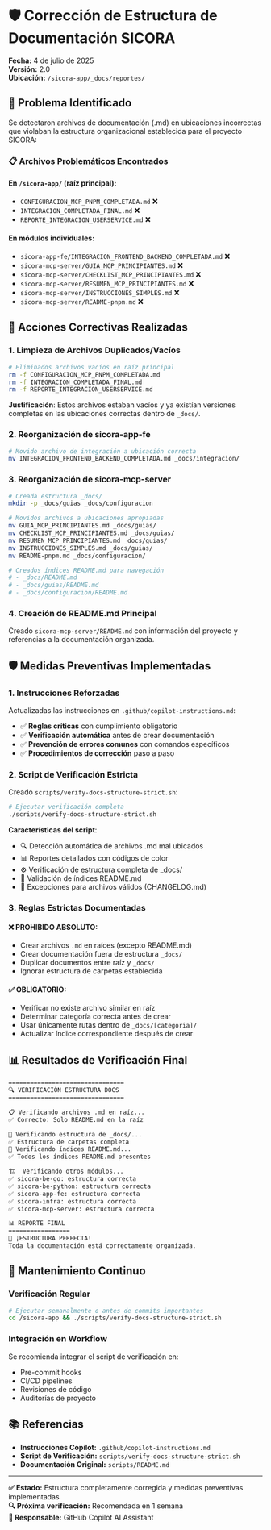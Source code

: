 # 🛡️ Corrección de Estructura de Documentación SICORA

**Fecha:** 4 de julio de 2025  
**Versión:** 2.0  
**Ubicación:** `/sicora-app/_docs/reportes/`

## 🎯 Problema Identificado

Se detectaron archivos de documentación (.md) en ubicaciones incorrectas que violaban la estructura organizacional establecida para el proyecto SICORA:

### 📋 Archivos Problemáticos Encontrados

#### En `/sicora-app/` (raíz principal):

- `CONFIGURACION_MCP_PNPM_COMPLETADA.md` ❌
- `INTEGRACION_COMPLETADA_FINAL.md` ❌
- `REPORTE_INTEGRACION_USERSERVICE.md` ❌

#### En módulos individuales:

- `sicora-app-fe/INTEGRACION_FRONTEND_BACKEND_COMPLETADA.md` ❌
- `sicora-mcp-server/GUIA_MCP_PRINCIPIANTES.md` ❌
- `sicora-mcp-server/CHECKLIST_MCP_PRINCIPIANTES.md` ❌
- `sicora-mcp-server/RESUMEN_MCP_PRINCIPIANTES.md` ❌
- `sicora-mcp-server/INSTRUCCIONES_SIMPLES.md` ❌
- `sicora-mcp-server/README-pnpm.md` ❌

## 🔧 Acciones Correctivas Realizadas

### 1. Limpieza de Archivos Duplicados/Vacíos

```bash
# Eliminados archivos vacíos en raíz principal
rm -f CONFIGURACION_MCP_PNPM_COMPLETADA.md
rm -f INTEGRACION_COMPLETADA_FINAL.md
rm -f REPORTE_INTEGRACION_USERSERVICE.md
```

**Justificación**: Estos archivos estaban vacíos y ya existían versiones completas en las ubicaciones correctas dentro de `_docs/`.

### 2. Reorganización de sicora-app-fe

```bash
# Movido archivo de integración a ubicación correcta
mv INTEGRACION_FRONTEND_BACKEND_COMPLETADA.md _docs/integracion/
```

### 3. Reorganización de sicora-mcp-server

```bash
# Creada estructura _docs/
mkdir -p _docs/guias _docs/configuracion

# Movidos archivos a ubicaciones apropiadas
mv GUIA_MCP_PRINCIPIANTES.md _docs/guias/
mv CHECKLIST_MCP_PRINCIPIANTES.md _docs/guias/
mv RESUMEN_MCP_PRINCIPIANTES.md _docs/guias/
mv INSTRUCCIONES_SIMPLES.md _docs/guias/
mv README-pnpm.md _docs/configuracion/

# Creados índices README.md para navegación
# - _docs/README.md
# - _docs/guias/README.md
# - _docs/configuracion/README.md
```

### 4. Creación de README.md Principal

Creado `sicora-mcp-server/README.md` con información del proyecto y referencias a la documentación organizada.

## 🛡️ Medidas Preventivas Implementadas

### 1. Instrucciones Reforzadas

Actualizadas las instrucciones en `.github/copilot-instructions.md`:

- ✅ **Reglas críticas** con cumplimiento obligatorio
- ✅ **Verificación automática** antes de crear documentación
- ✅ **Prevención de errores comunes** con comandos específicos
- ✅ **Procedimientos de corrección** paso a paso

### 2. Script de Verificación Estricta

Creado `scripts/verify-docs-structure-strict.sh`:

```bash
# Ejecutar verificación completa
./scripts/verify-docs-structure-strict.sh
```

**Características del script**:

- 🔍 Detección automática de archivos .md mal ubicados
- 📊 Reportes detallados con códigos de color
- ⚙️ Verificación de estructura completa de \_docs/
- 📝 Validación de índices README.md
- 🚨 Excepciones para archivos válidos (CHANGELOG.md)

### 3. Reglas Estrictas Documentadas

#### ❌ PROHIBIDO ABSOLUTO:

- Crear archivos `.md` en raíces (excepto README.md)
- Crear documentación fuera de estructura `_docs/`
- Duplicar documentos entre raíz y `_docs/`
- Ignorar estructura de carpetas establecida

#### ✅ OBLIGATORIO:

- Verificar no existe archivo similar en raíz
- Determinar categoría correcta antes de crear
- Usar únicamente rutas dentro de `_docs/[categoria]/`
- Actualizar índice correspondiente después de crear

## 📊 Resultados de Verificación Final

```bash
================================
🔍 VERIFICACIÓN ESTRUCTURA DOCS
================================

📋 Verificando archivos .md en raíz...
✅ Correcto: Solo README.md en la raíz

📁 Verificando estructura de _docs/...
✅ Estructura de carpetas completa
📝 Verificando índices README.md...
✅ Todos los índices README.md presentes

🏗️  Verificando otros módulos...
✅ sicora-be-go: estructura correcta
✅ sicora-be-python: estructura correcta
✅ sicora-app-fe: estructura correcta
✅ sicora-infra: estructura correcta
✅ sicora-mcp-server: estructura correcta

📊 REPORTE FINAL
=================
🎉 ¡ESTRUCTURA PERFECTA!
Toda la documentación está correctamente organizada.
```

## 🔄 Mantenimiento Continuo

### Verificación Regular

```bash
# Ejecutar semanalmente o antes de commits importantes
cd /sicora-app && ./scripts/verify-docs-structure-strict.sh
```

### Integración en Workflow

Se recomienda integrar el script de verificación en:

- Pre-commit hooks
- CI/CD pipelines
- Revisiones de código
- Auditorías de proyecto

## 📚 Referencias

- **Instrucciones Copilot:** `.github/copilot-instructions.md`
- **Script de Verificación:** `scripts/verify-docs-structure-strict.sh`
- **Documentación Original:** `scripts/README.md`

---

**✅ Estado:** Estructura completamente corregida y medidas preventivas implementadas  
**🔍 Próxima verificación:** Recomendada en 1 semana  
**📧 Responsable:** GitHub Copilot AI Assistant
